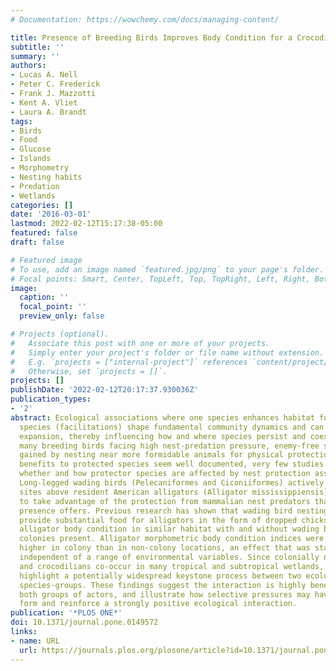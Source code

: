 ```yaml
---
# Documentation: https://wowchemy.com/docs/managing-content/

title: Presence of Breeding Birds Improves Body Condition for a Crocodilian Nest Protector
subtitle: ''
summary: ''
authors:
- Lucas A. Nell
- Peter C. Frederick
- Frank J. Mazzotti
- Kent A. Vliet
- Laura A. Brandt
tags:
- Birds
- Food
- Glucose
- Islands
- Morphometry
- Nesting habits
- Predation
- Wetlands
categories: []
date: '2016-03-01'
lastmod: 2022-02-12T15:17:38-05:00
featured: false
draft: false

# Featured image
# To use, add an image named `featured.jpg/png` to your page's folder.
# Focal points: Smart, Center, TopLeft, Top, TopRight, Left, Right, BottomLeft, Bottom, BottomRight.
image:
  caption: ''
  focal_point: ''
  preview_only: false

# Projects (optional).
#   Associate this post with one or more of your projects.
#   Simply enter your project's folder or file name without extension.
#   E.g. `projects = ["internal-project"]` references `content/project/deep-learning/index.md`.
#   Otherwise, set `projects = []`.
projects: []
publishDate: '2022-02-12T20:17:37.930036Z'
publication_types:
- '2'
abstract: Ecological associations where one species enhances habitat for another nearby
  species (facilitations) shape fundamental community dynamics and can promote niche
  expansion, thereby influencing how and where species persist and coexist. For the
  many breeding birds facing high nest-predation pressure, enemy-free space can be
  gained by nesting near more formidable animals for physical protection. While the
  benefits to protected species seem well documented, very few studies have explored
  whether and how protector species are affected by nest protection associations.
  Long-legged wading birds (Pelecaniformes and Ciconiiformes) actively choose nesting
  sites above resident American alligators (Alligator mississippiensis), apparently
  to take advantage of the protection from mammalian nest predators that alligator
  presence offers. Previous research has shown that wading bird nesting colonies could
  provide substantial food for alligators in the form of dropped chicks. We compared
  alligator body condition in similar habitat with and without wading bird nesting
  colonies present. Alligator morphometric body condition indices were significantly
  higher in colony than in non-colony locations, an effect that was statistically
  independent of a range of environmental variables. Since colonially nesting birds
  and crocodilians co-occur in many tropical and subtropical wetlands, our results
  highlight a potentially widespread keystone process between two ecologically important
  species-groups. These findings suggest the interaction is highly beneficial for
  both groups of actors, and illustrate how selective pressures may have acted to
  form and reinforce a strongly positive ecological interaction.
publication: '*PLOS ONE*'
doi: 10.1371/journal.pone.0149572
links:
- name: URL
  url: https://journals.plos.org/plosone/article?id=10.1371/journal.pone.0149572
---
```

